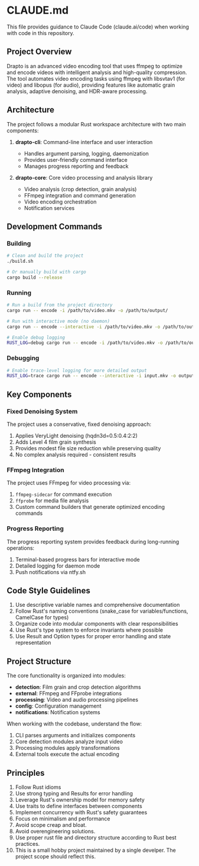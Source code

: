 # CLAUDE.md

This file provides guidance to Claude Code (claude.ai/code) when working with code in this repository.

## Project Overview

Drapto is an advanced video encoding tool that uses ffmpeg to optimize and encode videos with intelligent analysis and high-quality compression. The tool automates video encoding tasks using ffmpeg with libsvtav1 (for video) and libopus (for audio), providing features like automatic grain analysis, adaptive denoising, and HDR-aware processing.

## Architecture

The project follows a modular Rust workspace architecture with two main components:

1. **drapto-cli**: Command-line interface and user interaction
   - Handles argument parsing, logging, daemonization
   - Provides user-friendly command interface
   - Manages progress reporting and feedback

2. **drapto-core**: Core video processing and analysis library
   - Video analysis (crop detection, grain analysis)
   - FFmpeg integration and command generation
   - Video encoding orchestration
   - Notification services

## Development Commands

### Building

```bash
# Clean and build the project
./build.sh

# Or manually build with cargo
cargo build --release
```

### Running

```bash
# Run a build from the project directory
cargo run -- encode -i /path/to/video.mkv -o /path/to/output/

# Run with interactive mode (no daemon)
cargo run -- encode --interactive -i /path/to/video.mkv -o /path/to/output/

# Enable debug logging
RUST_LOG=debug cargo run -- encode -i /path/to/video.mkv -o /path/to/output/
```

### Debugging

```bash
# Enable trace-level logging for more detailed output
RUST_LOG=trace cargo run -- encode --interactive -i input.mkv -o output/
```

## Key Components

### Fixed Denoising System

The project uses a conservative, fixed denoising approach:

1. Applies VeryLight denoising (hqdn3d=0.5:0.4:2:2)
2. Adds Level 4 film grain synthesis
3. Provides modest file size reduction while preserving quality
4. No complex analysis required - consistent results

### FFmpeg Integration

The project uses FFmpeg for video processing via:

1. `ffmpeg-sidecar` for command execution
2. `ffprobe` for media file analysis
3. Custom command builders that generate optimized encoding commands

### Progress Reporting

The progress reporting system provides feedback during long-running operations:

1. Terminal-based progress bars for interactive mode
2. Detailed logging for daemon mode
3. Push notifications via ntfy.sh

## Code Style Guidelines

1. Use descriptive variable names and comprehensive documentation
2. Follow Rust's naming conventions (snake_case for variables/functions, CamelCase for types)
3. Organize code into modular components with clear responsibilities
4. Use Rust's type system to enforce invariants where possible
5. Use Result and Option types for proper error handling and state representation

## Project Structure

The core functionality is organized into modules:

- **detection**: Film grain and crop detection algorithms
- **external**: FFmpeg and FFprobe integrations
- **processing**: Video and audio processing pipelines
- **config**: Configuration management
- **notifications**: Notification systems

When working with the codebase, understand the flow:
1. CLI parses arguments and initializes components
2. Core detection modules analyze input video
3. Processing modules apply transformations
4. External tools execute the actual encoding

## Principles

1. Follow Rust idioms
2. Use strong typing and Results for error handling
3. Leverage Rust's ownership model for memory safety
4. Use traits to define interfaces between components
5. Implement concurrency with Rust's safety guarantees
6. Focus on minimalism and performance
7. Avoid scope creap and bloat.
8. Avoid overengineering solutions.
9. Use proper rust file and directory structure according to Rust best practices.
10. This is a small hobby project maintained by a single develper. The project scope should reflect this.
